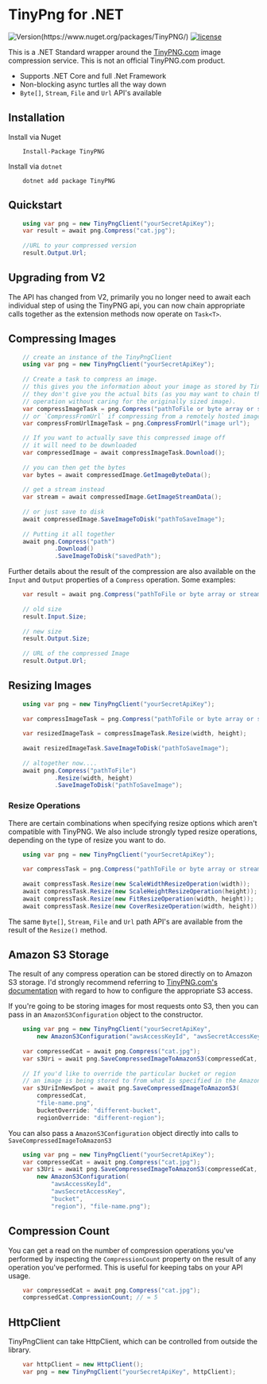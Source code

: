 # TinyPng for .NET

![Version(https://www.nuget.org/packages/TinyPNG/)](https://img.shields.io/nuget/v/tinypng.svg?maxAge=2000)
[![license](https://img.shields.io/github/license/ctolkien/TinyPNG.svg?maxAge=2592000)]()


This is a .NET Standard wrapper around the [TinyPNG.com](http://tinypng.com) image compression service. This is not an official TinyPNG.com product.

* Supports .NET Core and full .Net Framework
* Non-blocking async turtles all the way down
* `Byte[]`, `Stream`, `File` and `Url` API's available

## Installation

Install via Nuget

```
    Install-Package TinyPNG
```

Install via `dotnet`

```
    dotnet add package TinyPNG
```

## Quickstart
```csharp
    using var png = new TinyPngClient("yourSecretApiKey");
    var result = await png.Compress("cat.jpg");
    
    //URL to your compressed version
    result.Output.Url;
```

## Upgrading from V2

The API has changed from V2, primarily you no longer need to await each individual
step of using the TinyPNG api, you can now chain appropriate calls together as
the extension methods now operate on `Task<T>`.


## Compressing Images

```csharp
    // create an instance of the TinyPngClient
    using var png = new TinyPngClient("yourSecretApiKey");
    
    // Create a task to compress an image.
    // this gives you the information about your image as stored by TinyPNG
    // they don't give you the actual bits (as you may want to chain this with a resize
    // operation without caring for the originally sized image).
    var compressImageTask = png.Compress("pathToFile or byte array or stream");
    // or `CompressFromUrl` if compressing from a remotely hosted image.
    var compressFromUrlImageTask = png.CompressFromUrl("image url");

    // If you want to actually save this compressed image off
    // it will need to be downloaded 
    var compressedImage = await compressImageTask.Download();
    
    // you can then get the bytes
    var bytes = await compressedImage.GetImageByteData();
    
    // get a stream instead
    var stream = await compressedImage.GetImageStreamData();
    
    // or just save to disk
    await compressedImage.SaveImageToDisk("pathToSaveImage");
    
    // Putting it all together
    await png.Compress("path")
             .Download()
             .SaveImageToDisk("savedPath");
```

Further details about the result of the compression are also available on the `Input` and `Output` properties of a `Compress` operation. Some examples:
```csharp
    var result = await png.Compress("pathToFile or byte array or stream");
    
    // old size
    result.Input.Size;
    
    // new size
    result.Output.Size;
    
    // URL of the compressed Image
    result.Output.Url; 
```

## Resizing Images

```csharp
    using var png = new TinyPngClient("yourSecretApiKey");
    
    var compressImageTask = png.Compress("pathToFile or byte array or stream");
    
    var resizedImageTask = compressImageTask.Resize(width, height);
    
    await resizedImageTask.SaveImageToDisk("pathToSaveImage");
    
    // altogether now....
    await png.Compress("pathToFile")
             .Resize(width, height)
             .SaveImageToDisk("pathToSaveImage");
```

### Resize Operations

There are certain combinations when specifying resize options which aren't compatible with
TinyPNG. We also include strongly typed resize operations, 
depending on the type of resize you want to do. 

```csharp
    using var png = new TinyPngClient("yourSecretApiKey");
    
    var compressTask = png.Compress("pathToFile or byte array or stream");
    
    await compressTask.Resize(new ScaleWidthResizeOperation(width));
    await compressTask.Resize(new ScaleHeightResizeOperation(height));
    await compressTask.Resize(new FitResizeOperation(width, height));
    await compressTask.Resize(new CoverResizeOperation(width, height));
```

The same `Byte[]`, `Stream`, `File` and `Url` path API's are available from the result of the `Resize()` method.

## Amazon S3 Storage

The result of any compress operation can be stored directly on to Amazon S3 storage. I'd strongly recommend referring to [TinyPNG.com's documentation](https://tinypng.com/developers/reference) with regard to how to configure
the appropriate S3 access.

If you're going to be storing images for most requests onto S3, then you can pass in an `AmazonS3Configuration` object to the constructor.

```csharp
    using var png = new TinyPngClient("yourSecretApiKey",
        new AmazonS3Configuration("awsAccessKeyId", "awsSecretAccessKey", "bucket", "region"));
    
    var compressedCat = await png.Compress("cat.jpg");
    var s3Uri = await png.SaveCompressedImageToAmazonS3(compressedCat, "file-name.png");
    
    // If you'd like to override the particular bucket or region
    // an image is being stored to from what is specified in the AmazonS3Configuration:
    var s3UriInNewSpot = await png.SaveCompressedImageToAmazonS3(
        compressedCat,
        "file-name.png",
        bucketOverride: "different-bucket",
        regionOverride: "different-region");
```

You can also pass a `AmazonS3Configuration` object directly into calls to `SaveCompressedImageToAmazonS3`

```csharp
    using var png = new TinyPngClient("yourSecretApiKey");
    var compressedCat = await png.Compress("cat.jpg");
    var s3Uri = await png.SaveCompressedImageToAmazonS3(compressedCat,
        new AmazonS3Configuration(
            "awsAccessKeyId",
            "awsSecretAccessKey",
            "bucket",
            "region"), "file-name.png");
```


## Compression Count

You can get a read on the number of compression operations you've performed by inspecting the `CompressionCount` property
on the result of any operation you've performed. This is useful for keeping tabs on your API usage.

```csharp
    var compressedCat = await png.Compress("cat.jpg");
    compressedCat.CompressionCount; // = 5
```

## HttpClient

TinyPngClient can take HttpClient, which can be controlled from outside the library.

```csharp
    var httpClient = new HttpClient();
    var png = new TinyPngClient("yourSecretApiKey", httpClient);
```
